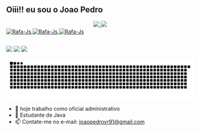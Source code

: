 ## Oiii!! eu sou o Joao Pedro

<div align="center">
  <a href="https://github.com/joaopedrovr91">
  <img height="160em" src="https://github-readme-stats.vercel.app/api?username=joaopedrovr91&show_icons=true&theme=cobalt&include_all_commits=true&count_private=true"/>
  <img height="160em" src="https://github-readme-stats.vercel.app/api/top-langs/?username=joaopedrovr91&layout=compact&langs_count=7&theme=cobalt"/>
</div>
  <img  align="center" alt="Rafa-Js" height="50" width="70" src="https://cdn.jsdelivr.net/gh/devicons/devicon/icons/javascript/javascript-original.svg" />
  <img  align="center" alt="Rafa-Js" height="50" width="70" src="https://cdn.jsdelivr.net/gh/devicons/devicon/icons/java/java-original.svg" />
  <img  align="center" alt="Rafa-Js" height="50" width="70" src="https://cdn.jsdelivr.net/gh/devicons/devicon/icons/csharp/csharp-original.svg" />

</div>
 
##
<div> 
  <a href="https://instagram.com/joaopedromesmo" target="_blank"><img src="https://img.shields.io/badge/-Instagram-%23E4405F?style=for-the-badge&logo=instagram&logoColor=white" target="_blank"></a>
  <a href = "mailto:joaopedrovr91@gmail.com"><img src="https://img.shields.io/badge/-Gmail-%23333?style=for-the-badge&logo=gmail&logoColor=white" target="_blank"></a>
  <a href="https://www.linkedin.com/in/jo%C3%A3o-pedro-vieira-rodrigues-a7a622196" target="_blank"><img src="https://img.shields.io/badge/-LinkedIn-%230077B5?style=for-the-badge&logo=linkedin&logoColor=white" target="_blank"></a> 
  
  ![Snake animation](https://github.com/joaopedrovr91/joaopedrovr91/blob/output/github-contribution-grid-snake.svg)
</div>



- 🔭 hoje trabalho como oficial administrativo 
- 🌱 Estudante de Java
- 📫 Contate-me no e-mail: joaopedrovr91@gmail.com

